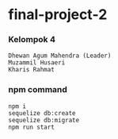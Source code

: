 # final-project-2

### Kelompok 4
```
Dhewan Agum Mahendra (Leader)
Muzammil Husaeri
Kharis Rahmat
```

### npm command
```
npm i
sequelize db:create
sequelize db:migrate
npm run start
```
